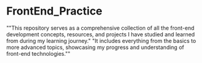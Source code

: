 # FrontEnd_Practice
""This repository serves as a comprehensive collection of all the front-end development concepts, resources, and projects I have studied and learned from during my learning journey." 
"It includes everything from the basics to more advanced topics, showcasing my progress and understanding of front-end technologies.""
